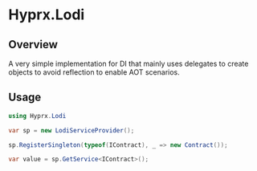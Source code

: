 # Hyprx.Lodi

## Overview

A very simple implementation for DI that mainly uses delegates
to create objects to avoid reflection to enable AOT scenarios.

## Usage

```csharp
using Hyprx.Lodi

var sp = new LodiServiceProvider();

sp.RegisterSingleton(typeof(IContract), _ => new Contract());

var value = sp.GetService<IContract>();
```
